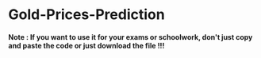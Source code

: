 # Gold-Prices-Prediction

#### Note : If you want to use it for your exams or schoolwork, don't just copy and paste the code or  just download the file !!!
